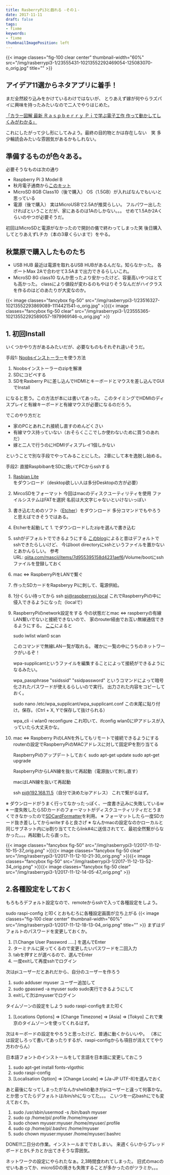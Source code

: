 ```yaml
---
title: RasberryPi3と戯れる -その１-
date: 2017-11-11
draft: false
tags:
- fixme
keywords:
- fixme
thumbnailImagePosition: left
---
```

<!--more-->
{{< image classes="fig-100 clear center" thumbnail-width="60%" src="/img/rasberrypi3-1/23555431-10213552292469054-125083070-o_orig.jpg" title="" >}}
## アイデア11選からネタアプリに着手！
まだ全然絞り込みをかけているわけではないが、
とりあえず嫁が何やらラズパイに興味を持ったみたいなので二人でやりはじめた。

[「カラー図解 最新 Ｒａｓｐｂｅｒｒｙ Ｐｉで学ぶ電子工作 作って動かしてしくみがわかる」](http://amzn.asia/31EwJUt)

これにしたがって少し形にしてみよう。最終の目的物とかは存在しない　笑
多少輪読会みたいな雰囲気があるかもしれない。

## 準備するものが色々ある。
必要そうなものは次の通り

- Raspberry Pi 3 Model B
- 秋月電子通商から[このキット](http://akizukidenshi.com/catalog/g/gK-10852/)
- MicroSD 8GB Class10（後で購入）
      OS（1.5GB）が入ればなんでもいいと思っている
- 電源（後で購入）
      実はMicroUSBで2.5Aが推奨らしい。
      フルパワー出したければということだが、家にあるのは1Aのしかない。。。
      せめて1.5Aか2Aくらいのやつが必要そうだ。

初回はMicroSDと電源がなかったので開封の儀で終わってしまった笑
後日購入してとりあえずLチカ（本の3章くらいまで）をやる。
## 秋葉原で購入したものたち


- USB HUB
      最近は電源を取れるUSB HUBがあるんだな。知らなかった。
      各ポートMax 2Aで合わせて3.5Aまで出力できるらしいこれ。
- MicroSD 8G class10
      なんか思ったより安かったけど、容量高いやつはとても高かった。
      classにより値段が変わるのもやはりそうなんだがハイクラスを作るのはどのあたりが大変なのか。



{{< image classes="fancybox fig-50" src="/img/rasberrypi3-1/23516327-10213552293869089-1114421541-o_orig.jpg" >}}{{< image classes="fancybox fig-50 clear" src="/img/rasberrypi3-1/23555365-10213552292589057-1979969146-o_orig.jpg" >}}

## 1. 初回Install
いくつかやり方があるみたいだが、必要なものもそれぞれ違いそうだ。

手段1: [Noobsインストーラー](https://www.raspberrypi.org/downloads/noobs/)を使う方法

1. Noobsインストーラーのzipを解凍
1. SDにコピペする
1. SDをRasberry Piに差し込んでHDMIとキーボードとマウスを差し込んでGUIでInstall

 になると思う。この方法が本には書いてあった。
このタイミングでHDMIのディスプレイと有線キーボードと有線マウスが必要になるのだろう。

でこのやり方だと

- 家のPCとあれこれ接続し直すのめんどくさい
- 有線マウス持っていない（おそらくここでしか使わないために買うのあれだ）
- 嫁と二人で行うのにHDMIディスプレイ1個しかない

 ということで別な手段でやってみることにした。
2章にして本を逸脱し始める。

手段2: 直接RaspbibanをSDに焼いてPCからsshする

1. ​[Rasbian Lite](https://www.raspberrypi.org/downloads/raspbian/)をダウンロード（desktop欲しい人は多分Desktopの方が必要）
1. MircoSDをフォーマット
      今回はmacのディスクユーティリティを使用
      ファイルシステムはFATを選択
      名前は大文字じゃないといけないっぽい
1. 書き込むためのソフト（[Etcher](https://etcher.io/)）をダウンロード
      多分コマンドでもやろうと思えばできそうではある。
1. Etcherを起動して 1. でダウンロードしたzipを選んで書き込む
1. sshがデフォルトでできるようにする
      [このblog](https://www.raspberrypi.org/blog/a-security-update-for-raspbian-pixel/)によると昔はデフォルトでsshできたらしいけど、
      今はboot directoryにsshというファイルを置かないとあかんらしい。
      参考URL: [qiita.com/mascii/items/7d955395158d4231aef6](https://qiita.com/mascii/items/7d955395158d4231aef6)
      [​](https://qiita.com/mascii/items/7d955395158d4231aef6)/Volume/bootにsshファイルを登録しておく
1. mac <=> RaspberryPiをLANで繋ぐ
1. 作ったSDカードをRapsberyy Piに刺して、電源供給。
1. 1分くらい待ってから
      ssh pi@raspberrypi.local
      これでRaspberryPiの中に侵入できるようになった（localで）
1. RaspberryPiのnetwork設定をする
      今の状態だとmac <=> raspberryの有線LAN繋いでないと接続できないので、
      家のrouter経由でお互い無線通信できるようにする。
      [ここ](https://www.raspberrypi.org/documentation/configuration/wireless/wireless-cli.md)によると

      sudo iwlist wlan0 scan

      このコマンドで無線LAN一覧が取れる。
      確かに一覧の中にうちのネットワークがいるぞ！

      wpa-supplicantというファイルを編集することによって接続ができるようになるみたい。

      wpa_passphrase "ssidssid" "ssidpassword"
      というコマンドによって暗号化されたパスワードが使えるらしいので実行。
      出力された内容をコピーしておく。

      sudo nano /etc/wpa_supplicant/wpa_supplicant.conf
      この末尾に貼り付け。保存。（Ctrl + X, Yで保存して抜けられる）

      wpa_cli -i wlan0 reconfigure
      これ叩いて、ifconfig wlan0にIPアドレスが入っていたら大丈夫かな。
1. mac <=> Raspberry PiのLANを外してもリモートで接続できるようにする
      routerの設定でRaspberryPiのMACアドレスに対して固定IPを割り当てる

      RaspberryPiのアップデートしておく
sudo apt-get update
      sudo apt-get upgrade

      RaspberryPiからLAN線を抜いて再起動（電源抜いて刺し直す）

      macはLAN線を抜いて再起動

      ssh pi@192.168.11.5（自分で決めたipアドレス）
      これで繋がるはず。

 ※ ダウンロードがうまく行ってなかったっぽく、一度書き込みに失敗しているw
※ 一度失敗したらSDカードのフォーマットがディスクユーティリティだとうまくできなかったので[SDCardFormatter](https://www.sdcard.org/downloads/formatter_4/eula_mac/index.html)を利用。
※ フォーマットしたら一度SDカード抜き差ししてからwriteすると良さげ
※ なんかmacの設定なのかローカルと同じサブネット内にip割り当ててたらlink#4に送信されてて、最初全然繋がらなかった。。。再起動したら直った。

{{< image classes="fancybox fig-50" src="/img/rasberrypi3-1/2017-11-12-10-15-37_orig.png" >}}{{< image classes="fancybox fig-50 clear" src="/img/rasberrypi3-1/2017-11-12-10-21-30_orig.png" >}}{{< image classes="fancybox fig-50" src="/img/rasberrypi3-1/2017-11-12-13-52-34_orig.png" >}}{{< image classes="fancybox fig-50 clear" src="/img/rasberrypi3-1/2017-11-12-14-05-47_orig.png" >}}

## 2.各種設定をしておく
もろもろデフォルト設定なので、remoteからsshで入って各種設定をしよう。

sudo raspi-config
と叩くとおもむろに各種設定画面が立ち上がる
{{< image classes="fig-100 clear center" thumbnail-width="60%" src="/img/rasberrypi3-1/2017-11-12-18-13-04_orig.png" title="" >}}
まずはデフォルトのパスワードを変更しておくか。

1. [1.Change User Password .....] を選んでEnter
1. ターミナルに戻ってくるので変更したいパスワードを二回入力
1. tabを押すと<Finish>が選べるので、選んでEnter
1. 一度exitして再度sshでログイン


次はpiユーザーだとあれだから、自分のユーザーを作ろう

1. sudo adduser myuser
      ユーザー追加して
1. sudo gpasswd -a myuser sudo
      sudo実行できるようにして
1. exitして次はmyuserでログイン


タイムゾーンの設定をしよう
sudo raspi-configをまた叩く

1. [Locations Options] => [Change Timezone] => [Asia] => [Tokyo]
      これで東京のタイムゾーンを使ってくれるはず。


次はキーボードの設定をやろうと思ったけど、普通に動くからいいや。
（本には設定しろって書いてあったりするが、raspi-configからも項目が消えててやり方わからん）

日本語フォントのインストールをして言語を日本語に変更しておこう

1. sudo apt-get install fonts-vlgothic
1. sudo raspi-config
1. [Localisation Option] => [Change Locale] => [Ja-JP UTF-8]を選んでおく


あと最後になってしまったがなんかshellの動きがpiユーザーと違って何事かな。
とか思ってたらデフォルトは/bin/shになってた。。。
こいつを一応bashにでも変えておくか。

1. sudo /usr/sbin/usermod -s /bin/bash myuser
1. sudo cp /home/pi/.profile /home/myuser
1. sudo chown myuser:myuser /home/myuser/.profile
1. sudo cp /home/pi/.bashrc /home/myuser
1. sudo chown myuser:myuser /home/myuser/.bashrc


DONE!!!二日分の作業。インストールまででおしまい。
来週くらいからブレッドボードとかLチカとか出てきそうな雰囲気。

ネットワークの設定にやられたなぁ。2,3時間食われてしまった。
旧式のmacのせいもあってか、microSDの焼きも失敗することが多かったのがツラミか。。。
